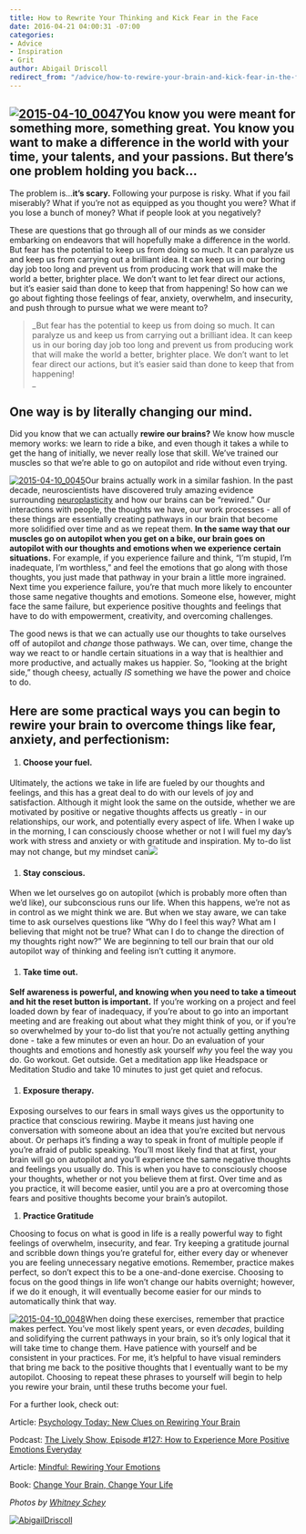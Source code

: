 ```yaml
---
title: How to Rewrite Your Thinking and Kick Fear in the Face
date: 2016-04-21 04:00:31 -07:00
categories:
- Advice
- Inspiration
- Grit
author: Abigail Driscoll
redirect_from: "/advice/how-to-rewire-your-brain-and-kick-fear-in-the-face/"
---
```


## [![2015-04-10_0047](https://yellow-blog-images.imgix.net/2016/04/2015-04-10_0047.jpg)](https://yellow-blog-images.imgix.net/2016/04/2015-04-10_0047.jpg)You know you were meant for something more, something great. You know you want to make a difference in the world with your time, your talents, and your passions. But there’s one problem holding you back…

The problem is…**it’s scary.** Following your purpose is risky. What if you fail miserably? What if you’re not as equipped as you thought you were? What if you lose a bunch of money? What if people look at you negatively?

These are questions that go through all of our minds as we consider embarking on endeavors that will hopefully make a difference in the world. But fear has the potential to keep us from doing so much. It can paralyze us and keep us from carrying out a brilliant idea. It can keep us in our boring day job too long and prevent us from producing work that will make the world a better, brighter place. We don’t want to let fear direct our actions, but it’s easier said than done to keep that from happening! So how can we go about fighting those feelings of fear, anxiety, overwhelm, and insecurity, and push through to pursue what we were meant to?

> _But fear has the potential to keep us from doing so much. It can paralyze us and keep us from carrying out a brilliant idea. It can keep us in our boring day job too long and prevent us from producing work that will make the world a better, brighter place. We don’t want to let fear direct our actions, but it’s easier said than done to keep that from happening!  
> _

## One way is by literally changing our mind.

Did you know that we can actually **rewire our brains?** We know how muscle memory works: we learn to ride a bike, and even though it takes a while to get the hang of initially, we never really lose that skill. We’ve trained our muscles so that we’re able to go on autopilot and ride without even trying.

[![2015-04-10_0045](https://yellow-blog-images.imgix.net/2016/04/2015-04-10_0045.jpg)](https://yellow-blog-images.imgix.net/2016/04/2015-04-10_0045.jpg)Our brains actually work in a similar fashion. In the past decade, neuroscientists have discovered truly amazing evidence surrounding [neuroplasticity](http://www.britannica.com/science/neuroplasticity) and how our brains can be “rewired.” Our interactions with people, the thoughts we have, our work processes - all of these things are essentially creating pathways in our brain that become more solidified over time and as we repeat them. **In the same way that our muscles go on autopilot when you get on a bike, our brain goes on autopilot with our thoughts and emotions when we experience certain situations.** For example, if you experience failure and think, “I’m stupid, I’m inadequate, I’m worthless,” and feel the emotions that go along with those thoughts, you just made that pathway in your brain a little more ingrained. Next time you experience failure, you’re that much more likely to encounter those same negative thoughts and emotions. Someone else, however, might face the same failure, but experience positive thoughts and feelings that have to do with empowerment, creativity, and overcoming challenges.

The good news is that we can actually use our thoughts to take ourselves off of autopilot and _change_ those pathways. We can, over time, change the way we react to or handle certain situations in a way that is healthier and more productive, and actually makes us happier. So, “looking at the bright side,” though cheesy, actually _IS_ something we have the power and choice to do.

## Here are some practical ways you can begin to rewire your brain to overcome things like fear, anxiety, and perfectionism:

1.  #### **Choose your fuel.**

Ultimately, the actions we take in life are fueled by our thoughts and feelings, and this has a great deal to do with our levels of joy and satisfaction. Although it might look the same on the outside, whether we are motivated by positive or negative thoughts affects us greatly - in our relationships, our work, and potentially every aspect of life. When I wake up in the morning, I can consciously choose whether or not I will fuel my day’s work with stress and anxiety or with gratitude and inspiration. My to-do list may not change, but my mindset can![  
](https://yellow-blog-images.imgix.net/2016/04/2015-04-10_0048.jpg)

1.  #### **Stay conscious.**

When we let ourselves go on autopilot (which is probably more often than we’d like), our subconscious runs our life. When this happens, we’re not as in control as we might think we are. But when we stay aware, we can take time to ask ourselves questions like “Why do I feel this way? What am I believing that might not be true? What can I do to change the direction of my thoughts right now?” We are beginning to tell our brain that our old autopilot way of thinking and feeling isn’t cutting it anymore.

1.  #### **Take time out.**

**Self awareness is powerful, and knowing when you need to take a timeout and hit the reset button is important.** If you’re working on a project and feel loaded down by fear of inadequacy, if you’re about to go into an important meeting and are freaking out about what they might think of you, or if you’re so overwhelmed by your to-do list that you’re not actually getting anything done - take a few minutes or even an hour. Do an evaluation of your thoughts and emotions and honestly ask yourself _why_ you feel the way you do. Go workout. Get outside. Get a meditation app like Headspace or Meditation Studio and take 10 minutes to just get quiet and refocus.

1.  #### **Exposure therapy.**

Exposing ourselves to our fears in small ways gives us the opportunity to practice that conscious rewiring. Maybe it means just having one conversation with someone about an idea that you’re excited but nervous about. Or perhaps it’s finding a way to speak in front of multiple people if you’re afraid of public speaking. You’ll most likely find that at first, your brain will go on autopilot and you’ll experience the same negative thoughts and feelings you usually do. This is when you have to consciously choose your thoughts, whether or not you believe them at first. Over time and as you practice, it will become easier, until you are a pro at overcoming those fears and positive thoughts become your brain’s autopilot.

1.  **Practice Gratitude**

Choosing to focus on what is good in life is a really powerful way to fight feelings of overwhelm, insecurity, and fear. Try keeping a gratitude journal and scribble down things you’re grateful for, either every day or whenever you are feeling unnecessary negative emotions. Remember, practice makes perfect, so don’t expect this to be a one-and-done exercise. Choosing to focus on the good things in life won’t change our habits overnight; however, if we do it enough, it will eventually become easier for our minds to automatically think that way.

[![2015-04-10_0048](https://yellow-blog-images.imgix.net/2016/04/2015-04-10_0048.jpg)](https://yellow-blog-images.imgix.net/2016/04/2015-04-10_0048.jpg)When doing these exercises, remember that practice makes perfect. You’ve most likely spent years, or even _decades_, building and solidifying the current pathways in your brain, so it’s only logical that it will take time to change them. Have patience with yourself and be consistent in your practices. For me, it’s helpful to have visual reminders that bring me back to the positive thoughts that I eventually want to be my autopilot. Choosing to repeat these phrases to yourself will begin to help you rewire your brain, until these truths become your fuel.

For a further look, check out:

Article: [Psychology Today: New Clues on Rewiring Your Brain](https://www.psychologytoday.com/blog/the-athletes-way/201203/new-clues-rewiring-your-brain)

Podcast: [The Lively Show, Episode #127: How to Experience More Positive Emotions Everyday](http://jesslively.com/brookecastillo2/)

Article: [Mindful: Rewiring Your Emotions](http://www.mindful.org/rewiring-your-emotions/)

Book: [Change Your Brain, Change Your Life](http://www.amazon.com/gp/product/B01208WMYQ/ref=dp-kindle-redirect?ie=UTF8&btkr=1)

_Photos by [Whitney Schey](http://whitneydarling.com/)_

[![AbigailDriscoll](https://yellow-blog-images.imgix.net/2016/04/AbigailDriscoll.jpg)](http://abigailrdriscoll.com/)
